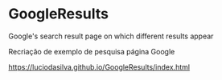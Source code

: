# GoogleResults
Google's search result page on which different results appear

Recriação de exemplo de pesquisa página Google

https://luciodasilva.github.io/GoogleResults/index.html
